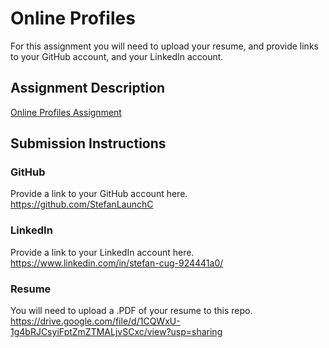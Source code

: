 # Online Profiles
For this assignment you will need to upload your resume, and provide links to your GitHub account, and your LinkedIn account.

## Assignment Description
[Online Profiles Assignment](https://education.launchcode.org/liftoff/assignments/online-profiles/)

## Submission Instructions

### GitHub
Provide a link to your GitHub account here.
<br>https://github.com/StefanLaunchC</br>
### LinkedIn
Provide a link to your LinkedIn account here.
<br>https://www.linkedin.com/in/stefan-cug-924441a0/</br>
### Resume
You will need to upload a .PDF of your resume to this repo.
<br>https://drive.google.com/file/d/1CQWxU-1g4bRJCsyiFptZmZTMALjvSCxc/view?usp=sharing</br>